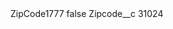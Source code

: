 <?xml version="1.0" encoding="UTF-8"?>
<CustomMetadata xmlns="http://soap.sforce.com/2006/04/metadata" xmlns:xsi="http://www.w3.org/2001/XMLSchema-instance" xmlns:xsd="http://www.w3.org/2001/XMLSchema">
    <label>ZipCode1777</label>
    <protected>false</protected>
    <values>
        <field>Zipcode__c</field>
        <value xsi:type="xsd:string">31024</value>
    </values>
</CustomMetadata>
